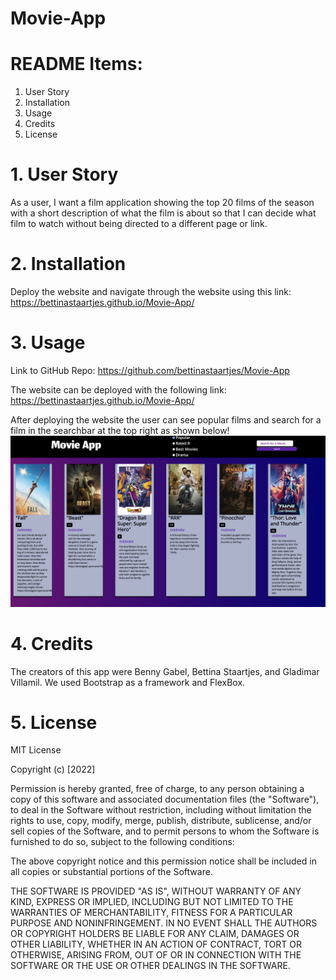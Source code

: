 # Movie-App

# README Items:
1. User Story
2. Installation
3. Usage
4. Credits
5. License

# 1. User Story
As a user, I want a film application showing the top 20 films of the season with a short description of what the film is about so that I can decide what film to watch without being directed to a different page or link. 

# 2. Installation 
Deploy the website and navigate through the website using this link: https://bettinastaartjes.github.io/Movie-App/

# 3. Usage

Link to GitHub Repo: https://github.com/bettinastaartjes/Movie-App

The website can be deployed with the following link: https://bettinastaartjes.github.io/Movie-App/

After deploying the website the user can see popular films and search for a film in the searchbar at the top right as shown below!
<img src = "assets/final-movieapp.png" title="Movie App" alt="Movie App"/>

# 4. Credits
The creators of this app were Benny Gabel, Bettina Staartjes, and Gladimar Villamil. We used Bootstrap as a framework and FlexBox.

# 5. License
MIT License

Copyright (c) [2022]

Permission is hereby granted, free of charge, to any person obtaining a copy of this software and associated documentation files (the "Software"), to deal in the Software without restriction, including without limitation the rights to use, copy, modify, merge, publish, distribute, sublicense, and/or sell copies of the Software, and to permit persons to whom the Software is furnished to do so, subject to the following conditions:

The above copyright notice and this permission notice shall be included in all copies or substantial portions of the Software.

THE SOFTWARE IS PROVIDED "AS IS", WITHOUT WARRANTY OF ANY KIND, EXPRESS OR IMPLIED, INCLUDING BUT NOT LIMITED TO THE WARRANTIES OF MERCHANTABILITY, FITNESS FOR A PARTICULAR PURPOSE AND NONINFRINGEMENT. IN NO EVENT SHALL THE AUTHORS OR COPYRIGHT HOLDERS BE LIABLE FOR ANY CLAIM, DAMAGES OR OTHER LIABILITY, WHETHER IN AN ACTION OF CONTRACT, TORT OR OTHERWISE, ARISING FROM, OUT OF OR IN CONNECTION WITH THE SOFTWARE OR THE USE OR OTHER DEALINGS IN THE SOFTWARE.